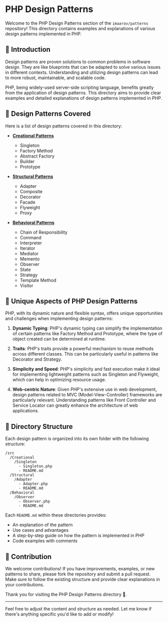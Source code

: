 # PHP Design Patterns

Welcome to the PHP Design Patterns section of the `imaarov/patterns` repository! This directory contains examples and explanations of various design patterns implemented in PHP.

## 🎯 Introduction

Design patterns are proven solutions to common problems in software design. They are like blueprints that can be adapted to solve various issues in different contexts. Understanding and utilizing design patterns can lead to more robust, maintainable, and scalable code.

PHP, being  widely-used server-side scripting language, benefits greatly from the application of design patterns. This directory aims to provide clear examples and detailed explanations of design patterns implemented in PHP.

## 🧩 Design Patterns Covered

Here is a list of design patterns covered in this directory:

- [**Creational Patterns**](src/Creational)
  - Singleton
  - Factory Method
  - Abstract Factory
  - Builder
  - Prototype

- [**Structural Patterns**](src/Structural)
  - Adapter
  - Composite
  - Decorator
  - Facade
  - Flyweight
  - Proxy

- [**Behavioral Patterns**](src/Behavioral)
  - Chain of Responsibility
  - Command
  - Interpreter
  - Iterator
  - Mediator
  - Memento
  - Observer
  - State
  - Strategy
  - Template Method
  - Visitor

## 🚀 Unique Aspects of PHP Design Patterns

PHP, with its dynamic nature and flexible syntax, offers unique opportunities and challenges when implementing design patterns:

1. **Dynamic Typing**: PHP's dynamic typing can simplify the implementation of certain patterns like Factory Method and Prototype, where the type of object created can be determined at runtime.
   
2. **Traits**: PHP's traits provide a powerful mechanism to reuse methods across different classes. This can be particularly useful in patterns like Decorator and Strategy.

3. **Simplicity and Speed**: PHP's simplicity and fast execution make it ideal for implementing lightweight patterns such as Singleton and Flyweight, which can help in optimizing resource usage.

4. **Web-centric Nature**: Given PHP's extensive use in web development, design patterns related to MVC (Model-View-Controller) frameworks are particularly relevant. Understanding patterns like Front Controller and Service Locator can greatly enhance the architecture of web applications.

## 📂 Directory Structure

Each design pattern is organized into its own folder with the following structure:

```
/src
  /Creational
    /Singleton
      - Singleton.php
      - README.md
  /Structural
    /Adapter
      - Adapter.php
      - README.md
  /Behavioral
    /Observer
      - Observer.php
      - README.md
```

Each `README.md` within these directories provides:
- An explanation of the pattern
- Use cases and advantages
- A step-by-step guide on how the pattern is implemented in PHP
- Code examples with comments

## 🤝 Contribution

We welcome contributions! If you have improvements, examples, or new patterns to share, please fork the repository and submit a pull request. Make sure to follow the existing structure and provide clear explanations in your contributions.

Thank you for visiting the PHP Design Patterns directory 🎉.

---

Feel free to adjust the content and structure as needed. Let me know if there's anything specific you'd like to add or modify!
